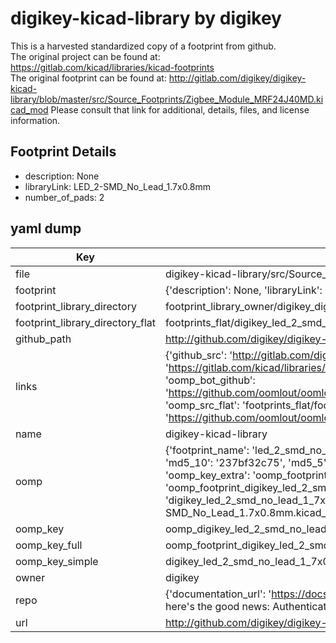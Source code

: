 # digikey-kicad-library by digikey  
This is a harvested standardized copy of a footprint from github.  
The original project can be found at:  
https://gitlab.com/kicad/libraries/kicad-footprints  
The original footprint can be found at:
http://gitlab.com/digikey/digikey-kicad-library/blob/master/src/Source_Footprints/Zigbee_Module_MRF24J40MD.kicad_mod
Please consult that link for additional, details, files, and license information.  
## Footprint Details
* description: None  
* libraryLink: LED_2-SMD_No_Lead_1.7x0.8mm  
* number_of_pads: 2  
## yaml dump  
| Key | Value |  
| --- | --- |  
| file | digikey-kicad-library/src/Source_Footprints/LED_2-SMD_No_Lead_1.7x0.8mm.kicad_mod |  
| footprint | {'description': None, 'libraryLink': 'LED_2-SMD_No_Lead_1.7x0.8mm', 'number_of_pads': 2} |  
| footprint_library_directory | footprint_library_owner/digikey_digikey-kicad-library |  
| footprint_library_directory_flat | footprints_flat/digikey_led_2_smd_no_lead_1_7x0_8mm_led_2_smd_no_lead_1_7x0_8mm/working |  
| github_path | http://github.com/digikey/digikey-kicad-library/blob/master/src/Source_Footprints/LED_2-SMD_No_Lead_1.7x0.8mm.kicad_mod |  
| links | {'github_src': 'http://gitlab.com/digikey/digikey-kicad-library/blob/master/src/Source_Footprints/Zigbee_Module_MRF24J40MD.kicad_mod', 'github_src_repo': 'https://gitlab.com/kicad/libraries/kicad-footprints', 'oomp_bot': 'footprints/digikey_led_2_smd_no_lead_1_7x0_8mm_led_2_smd_no_lead_1_7x0_8mm/working', 'oomp_bot_github': 'https://github.com/oomlout/oomlout_oomp_footprint_bot/tree/main/footprints/digikey_led_2_smd_no_lead_1_7x0_8mm_led_2_smd_no_lead_1_7x0_8mm/working', 'oomp_src_flat': 'footprints_flat/footprints_flat/digikey_led_2_smd_no_lead_1_7x0_8mm_led_2_smd_no_lead_1_7x0_8mm/working', 'oomp_src_flat_github': 'https://github.com/oomlout/oomlout_oomp_footprint_src/tree/main/footprints_flat/digikey_led_2_smd_no_lead_1_7x0_8mm_led_2_smd_no_lead_1_7x0_8mm/working'} |  
| name | digikey-kicad-library |  
| oomp | {'footprint_name': 'led_2_smd_no_lead_1_7x0_8mm', 'library_name': 'led_2_smd_no_lead_1_7x0_8mm_kicad_mod', 'md5': '237bf32c75c40f0946cea80db6a6dcdf', 'md5_10': '237bf32c75', 'md5_5': '237bf', 'md5_6': '237bf3', 'oomp_key': 'oomp_digikey_led_2_smd_no_lead_1_7x0_8mm_led_2_smd_no_lead_1_7x0_8mm', 'oomp_key_extra': 'oomp_footprint_digikey_led_2_smd_no_lead_1_7x0_8mm_led_2_smd_no_lead_1_7x0_8mm', 'oomp_key_full': 'oomp_footprint_digikey_led_2_smd_no_lead_1_7x0_8mm_led_2_smd_no_lead_1_7x0_8mm_237bf3', 'oomp_key_simple': 'digikey_led_2_smd_no_lead_1_7x0_8mm_led_2_smd_no_lead_1_7x0_8mm', 'original_filename': 'digikey-kicad-library/src/Source_Footprints/LED_2-SMD_No_Lead_1.7x0.8mm.kicad_mod', 'owner_name': 'digikey'} |  
| oomp_key | oomp_digikey_led_2_smd_no_lead_1_7x0_8mm_led_2_smd_no_lead_1_7x0_8mm |  
| oomp_key_full | oomp_footprint_digikey_led_2_smd_no_lead_1_7x0_8mm_led_2_smd_no_lead_1_7x0_8mm |  
| oomp_key_simple | digikey_led_2_smd_no_lead_1_7x0_8mm_led_2_smd_no_lead_1_7x0_8mm |  
| owner | digikey |  
| repo | {'documentation_url': 'https://docs.github.com/rest/overview/resources-in-the-rest-api#rate-limiting', 'message': "API rate limit exceeded for 84.66.173.59. (But here's the good news: Authenticated requests get a higher rate limit. Check out the documentation for more details.)"} |  
| url | http://github.com/digikey/digikey-kicad-library |  

